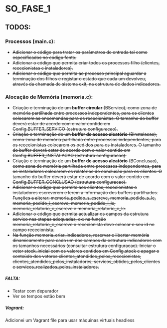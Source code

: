 # SO_FASE_1

## TODOS:

### Processos (main.c):
- ~~Adicionar o código para tratar os parâmetros de entrada tal como especificados no código fonte.~~ 
- ~~Adicionar o código que permita criar todos os processos filho (clientes, rececionistas e instaladores).~~
- ~~Adicionar o código que permita ao processo principal aguardar a terminação dos filhos e registar o estado que cada um devolveu, através da chamada de sistema exit, na estrutura de dados indicadores.~~


### Alocação de Memória (memoria.c):

- ~~Criação e terminação de um **buffer circular** (BServico), como zona de memória partilhada entre processos independentes, para os clientes colocarem as encomendas para os rececionistas. O tamanho do buffer deverá estar de acordo com o valor contido em Config.BUFFER_SERVICO (estrutura configuracao).~~ 
- ~~Criação e terminação de um **buffer de acesso aleatório** (BInstalacao), como zona de memória partilhada entre processos independentes, para os rececionistas colocarem os pedidos para os instaladores. O tamanho do buffer deverá estar de acordo com o valor contido em Config.BUFFER_INSTALACAO (estrutura configuracao).~~ 
- ~~Criação e terminação de um **buffer de acesso aleatório** (BConclusao), como zona de memória partilhada entre processos independentes, para os instaladores colocarem os relatórios de conclusão para os clientes. O tamanho do buffer deverá estar de acordo com o valor contido em Config.BUFFER_CONCLUSAO (estrutura configuracao).~~
- ~~Adicionar o código que permite aos clientes, rececionistas e instaladores escreverem e lerem a informação dos buffers partilhados. Funções a alterar: memoria_pedido_s_escreve, memoria_pedido_s_le, memoria_pedido_i_escreve, memoria_pedido_i_le, memoria_relatorio_c_escreve e memoria_relatorio_c_le.~~ 
- ~~Adicionar o código que permita actualizar os campos da estrutura servico nas etapas adequadas, ex: na função memoria_relatorio_c_escreve o rececionista deve colocar o seu id no campo rececionista.~~
- ~~Na função memoria_criar_indicadores, reservar e libertar memória dinamicamente para cada um dos campos da estrutura indicadores com os tamanhos necessários (consultar estrutura configuracao). Iniciar o vetor stock_inicial com os valores contidos em Config.stock e apagar o conteúdo dos vetores clientes_atendidos_pelos_rececionistas, clientes_atendidos_pelos_instaladores, servicos_obtidos_pelos_clientes e servicos_realizados_pelos_instaladores.~~


##### FALTA:
- Testar com depurador
- Ver se tempos estão bem

##### Vagrant:
Adicionei um Vagrant file para usar máquinas virtuais headless